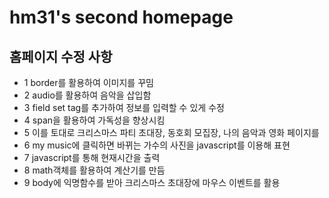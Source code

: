 # hm31's second homepage
## 홈페이지 수정 사항 
- 1 border를 활용하여 이미지를 꾸밈
- 2 audio를 활용하여 음악을 삽입함
- 3 field set tag를 추가하여 정보를 입력할 수 있게 수정
- 4 span을 활용하여 가독성을 향상시킴
- 5 이를 토대로 크리스마스 파티 초대장, 동호회 모집장, 나의 음악과 영화 페이지를 
- 6 my music에 클릭하면 바뀌는 가수의 사진을 javascript를 이용해 표현
- 7 javascript를 통해 현재시간을 출력
- 8 math객체를 활용하여 계산기를 만듬
- 9 body에 익명함수를 받아 크리스마스 초대장에 마우스 이벤트를 활용